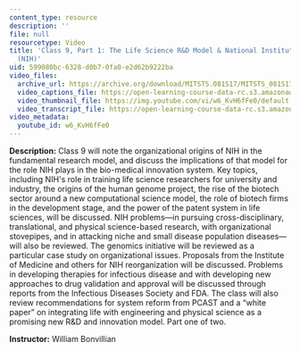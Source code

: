 ```yaml
---
content_type: resource
description: ''
file: null
resourcetype: Video
title: 'Class 9, Part 1: The Life Science R&D Model & National Institutes of Health
  (NIH)'
uid: 599080bc-6328-d0b7-0fa0-e2d62b9222ba
video_files:
  archive_url: https://archive.org/download/MITSTS.081S17/MITSTS_081S17_Class09_1_300k.mp4
  video_captions_file: https://open-learning-course-data-rc.s3.amazonaws.com/sts-081-innovation-systems-for-science-technology-energy-manufacturing-and-health-spring-2017/90979af6941d5c31b494ef29e0ebc866_w6_KvH6fFe0.vtt
  video_thumbnail_file: https://img.youtube.com/vi/w6_KvH6fFe0/default.jpg
  video_transcript_file: https://open-learning-course-data-rc.s3.amazonaws.com/sts-081-innovation-systems-for-science-technology-energy-manufacturing-and-health-spring-2017/1dcab1f0bdc2eb0678dc4d8bfc2606eb_w6_KvH6fFe0.pdf
video_metadata:
  youtube_id: w6_KvH6fFe0
---
```


**Description:** Class 9 will note the organizational origins of NIH in the fundamental research model, and discuss the implications of that model for the role NIH plays in the bio-medical innovation system. Key topics, including NIH's role in training life science researchers for university and industry, the origins of the human genome project, the rise of the biotech sector around a new computational science model, the role of biotech firms in the development stage, and the power of the patent system in life sciences, will be discussed. NIH problems—in pursuing cross-disciplinary, translational, and physical science-based research, with organizational stovepipes, and in attacking niche and small disease population diseases—will also be reviewed. The genomics initiative will be reviewed as a particular case study on organizational issues. Proposals from the Institute of Medicine and others for NIH reorganization will be discussed. Problems in developing therapies for infectious disease and with developing new approaches to drug validation and approval will be discussed through reports from the Infectious Diseases Society and FDA. The class will also review recommendations for system reform from PCAST and a “white paper” on integrating life with engineering and physical science as a promising new R&D and innovation model. Part one of two.

**Instructor:** William Bonvillian
